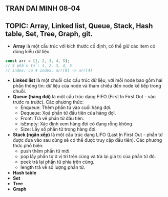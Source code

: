 ## TRAN DAI MINH 08-04

## TOPIC: Array, Linked list, Queue, Stack, Hash table, Set, Tree, Graph, git.

- **Array** là một cấu trúc với kích thước cố định, có thể giữ các item có dùng kiểu dữ liệu.

```js
const arr = [1, 2, 3, 4, 5];
// 5 phần tử: 1, 2, 3, 4, 5
// index: có 4 index. arr[0] -> arr[4]
```

- **Linked list** là một chuỗi các cấu trúc dữ liệu, với mỗi node bao gồm hai phần thông tin: dữ liệu của node và tham chiếu đến node kế tiếp trong chuỗi.
- **Queue (hàng đợi)** là một cấu trúc dạng FIFO (First In First Out - vào trước ra trước). Các phương thức:
  - Enqueue: Thêm phần tử vào cuối hàng đợi.
  - Dequeue: Xoá phần tử đầu tiên của hàng đợi.
  - Front: Trả về phần tử đầu tiên.
  - isEmpty: Xác định xem hàng đợi có đang rỗng không.
  - Size: Lấy số phần tử trong hàng đợi.
- **Stack (ngăn xếp)** là một cấu trúc dạng LIFO (Last In First Out - phần tử được đưa vào sau cùng sẽ có thể được truy cập đầu tiên). Các phương thức phổ biến:
  - push thêm phần tử mới.
  - pop lấy phần tử ở vị trí trên cùng và trả lại giá trị của phần tử đó.
  - peek trả lại phần tử phía trên cùng.
  - length trả về số lượng phần tử.
- **Hash table**
- **Set**
- **Tree**
- **Graph**
